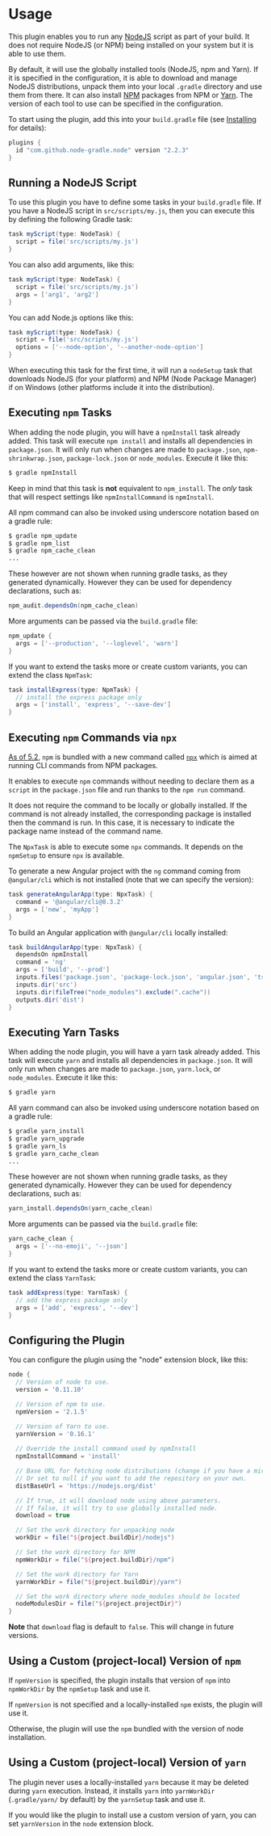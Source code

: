 # Usage

This plugin enables you to run any [NodeJS](https://nodejs.org) script as part of your build. It does
not require NodeJS (or NPM) being installed on your system but it is able to use them.

By default, it will use the globally installed tools (NodeJS, npm and Yarn).
If it is specified in the configuration, it is able to download and manage NodeJS distributions,
unpack them into your local `.gradle` directory and use them from there.
It can also install [NPM](https://www.npmjs.com/) packages from NPM or [Yarn](https://yarnpkg.com/).
The version of each tool to use can be specified in the configuration.

To start using the plugin, add this into your `build.gradle` 
file (see [Installing](installation.md) for details):


```gradle
plugins {
  id "com.github.node-gradle.node" version "2.2.3"
}
```

## Running a NodeJS Script

To use this plugin you have to define some tasks in your `build.gradle` file. If you have a NodeJS 
script in `src/scripts/my.js`, then you can execute this by defining the following Gradle task:

```gradle
task myScript(type: NodeTask) {
  script = file('src/scripts/my.js')
}
```

You can also add arguments, like this:

```gradle
task myScript(type: NodeTask) {
  script = file('src/scripts/my.js')
  args = ['arg1', 'arg2']
}
```

You can add Node.js options like this:

```gradle
task myScript(type: NodeTask) {
  script = file('src/scripts/my.js')
  options = ['--node-option', '--another-node-option']
}
```

When executing this task for the first time, it will run a `nodeSetup` task that downloads NodeJS 
(for your platform) and NPM (Node Package Manager) if on Windows (other platforms include 
it into the distribution).

## Executing `npm` Tasks

When adding the node plugin, you will have a `npmInstall` task already added. This task will 
execute `npm install` and installs all dependencies in `package.json`. It will only run when changes 
are made to `package.json`, `npm-shrinkwrap.json`, `package-lock.json` or `node_modules`. Execute it like this:

```bash
$ gradle npmInstall
```

Keep in mind that this task is **not** equivalent to `npm_install`.
The *only* task that will respect settings like `npmInstallCommand` is `npmInstall`.

All npm command can also be invoked using underscore notation based on a gradle rule:

```bash
$ gradle npm_update
$ gradle npm_list
$ gradle npm_cache_clean
...
```

These however are not shown when running gradle tasks, as they generated dynamically. However they can 
be used for dependency declarations, such as:

```gradle
npm_audit.dependsOn(npm_cache_clean)
```

More arguments can be passed via the `build.gradle` file:

```gradle
npm_update {
  args = ['--production', '--loglevel', 'warn']
}
```

If you want to extend the tasks more or create custom variants, you can extend the class `NpmTask`:

```gradle
task installExpress(type: NpmTask) {
  // install the express package only
  args = ['install', 'express', '--save-dev']
}
```

## Executing `npm` Commands via `npx`

[As of 5.2](https://blog.npmjs.org/post/162869356040/introducing-npx-an-npm-package-runner),
 `npm` is bundled with a new command called [`npx`](https://www.npmjs.com/package/npx) which is aimed at running CLI 
 commands from NPM packages. 

It enables to execute `npm` commands without needing to declare them as a `script` in the `package.json` file and run 
thanks to the `npm run` command.

It does not require the command to be locally or globally installed. If the command is not already installed, the 
corresponding package is installed then the command is run. In this case, it is necessary to indicate the package
 name instead of the command name.
 
The `NpxTask` is able to execute some `npx` commands. It depends on the `npmSetup` to ensure `npx` is available. 

To generate a new Angular project with the `ng` command coming from `@angular/cli` which is not installed 
(note that we can specify the version):

```gradle
task generateAngularApp(type: NpxTask) {
  command = '@angular/cli@8.3.2'
  args = ['new', 'myApp']
}
```

To build an Angular application with `@angular/cli` locally installed:

```gradle
task buildAngularApp(type: NpxTask) {
  dependsOn npmInstall
  command = 'ng'
  args = ['build', '--prod']
  inputs.files('package.json', 'package-lock.json', 'angular.json', 'tsconfig.json', 'tsconfig.app.json')
  inputs.dir('src')
  inputs.dir(fileTree("node_modules").exclude(".cache"))
  outputs.dir('dist')
}
```


## Executing Yarn Tasks

When adding the node plugin, you will have a yarn task already added. This task will 
execute `yarn` and installs all dependencies in `package.json`. It will only run when changes 
are made to `package.json`, `yarn.lock`, or `node_modules`. Execute it like this:

```bash
$ gradle yarn
```

All yarn command can also be invoked using underscore notation based on a gradle rule:

```bash
$ gradle yarn_install
$ gradle yarn_upgrade
$ gradle yarn_ls
$ gradle yarn_cache_clean
...
```

These however are not shown when running gradle tasks, as they generated dynamically. However they can be 
used for dependency declarations, such as:

```gradle
yarn_install.dependsOn(yarn_cache_clean)
```

More arguments can be passed via the `build.gradle` file:

```gradle
yarn_cache_clean {
  args = ['--no-emoji', '--json']
}
```

If you want to extend the tasks more or create custom variants, you can extend the class `YarnTask`:

```gradle
task addExpress(type: YarnTask) {
  // add the express package only
  args = ['add', 'express', '--dev']
}
```


## Configuring the Plugin

You can configure the plugin using the "node" extension block, like this:

```gradle
node {
  // Version of node to use.
  version = '0.11.10'

  // Version of npm to use.
  npmVersion = '2.1.5'

  // Version of Yarn to use.
  yarnVersion = '0.16.1'
  
  // Override the install command used by npmInstall
  npmInstallCommand = 'install'

  // Base URL for fetching node distributions (change if you have a mirror).
  // Or set to null if you want to add the repository on your own.
  distBaseUrl = 'https://nodejs.org/dist'

  // If true, it will download node using above parameters.
  // If false, it will try to use globally installed node.
  download = true

  // Set the work directory for unpacking node
  workDir = file("${project.buildDir}/nodejs")

  // Set the work directory for NPM
  npmWorkDir = file("${project.buildDir}/npm")

  // Set the work directory for Yarn
  yarnWorkDir = file("${project.buildDir}/yarn")

  // Set the work directory where node_modules should be located
  nodeModulesDir = file("${project.projectDir}")
}
```

**Note** that `download` flag is default to `false`. This will change in future versions.


## Using a Custom (project-local) Version of `npm`

If `npmVersion` is specified, the plugin installs that version of `npm` into `npmWorkDir`
by the `npmSetup` task and use it.

If `npmVersion` is not specified and a locally-installed `npm` exists, the plugin will
use it.

Otherwise, the plugin will use the `npm` bundled with the version of node installation.


## Using a Custom (project-local) Version of `yarn`

The plugin never uses a locally-installed `yarn` because it may be deleted during
`yarn` execution.
Instead, it installs `yarn` into `yarnWorkDir` (`.gradle/yarn/` by default) by
the `yarnSetup` task and use it.

If you would like the plugin to install use a custom version of yarn, you can set
`yarnVersion` in the `node` extension block.
